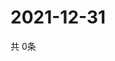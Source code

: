 # 2021-12-31
  共 0条

  <!-- BEGIN -->
  <!-- 最后更新时间Fri Dec 31 2021 06:06:12 GMT+0000 (Coordinated Universal Time) -->
  
  <!-- END -->
  
  